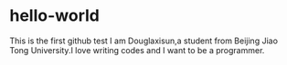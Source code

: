 # hello-world
This is the first github test 
I am Douglaxisun,a student from Beijing Jiao Tong University.I love writing codes and I want to be a programmer.
